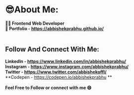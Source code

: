 # 😎About Me:

**👨‍💻 Frontend Web Developer** <br />
**🔗 Portfolio - https://abbishekprabhu.github.io/** <br />
<br />
## Follow And Connect With Me:
**LinkedIn - https://www.linkedin.com/in/abbishekprabhu/** <br />
**Instagram - https://www.instagram.com/abbishekprabhu/** <br />
**Twitter - https://www.twitter.com/abbishekoffl/** <br />
**Codepen - https://codepen.io/abbishekprabhu ** <br />
<br />
**Feel Free to Follow or connect with me 😄**

